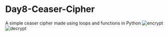 # Day8-Ceaser-Cipher
A simple ceaser cipher made using loops and functions in Python
![encrypt](https://user-images.githubusercontent.com/86790253/227283841-f51498f7-0bd6-41f5-afd2-8896e609a034.png)
![decrypt](https://user-images.githubusercontent.com/86790253/227283825-a3c6b3da-9fbc-4af5-9ded-10e2282ac1a9.png)
